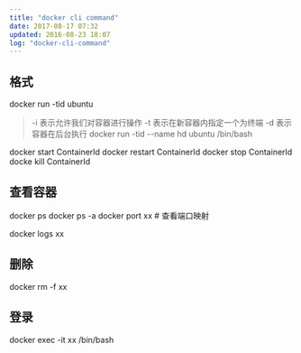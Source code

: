 ```yaml
---
title: "docker cli command"
date: 2017-08-17 07:32
updated: 2016-08-23 18:07
log: "docker-cli-command"
---
```



## 格式 ##

docker run -tid ubuntu
> -i 表示允许我们对容器进行操作 -t 表示在新容器内指定一个为终端 -d 表示容器在后台执行 
docker run -tid --name hd ubuntu /bin/bash

docker start ContainerId
docker restart ContainerId
docker stop ContainerId
docke kill ContainerId

## 查看容器 ##
docker ps 
docker ps -a
docker port xx # 查看端口映射

docker logs xx

## 删除 ##
docker rm -f xx

## 登录 ##
docker exec -it xx /bin/bash 

